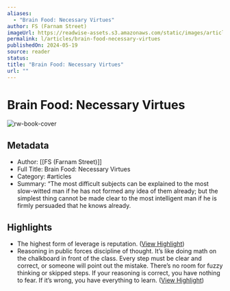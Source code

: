 ```yaml
---
aliases:
  - "Brain Food: Necessary Virtues"
author: FS (Farnam Street)
imageUrl: https://readwise-assets.s3.amazonaws.com/static/images/article0.00998d930354.png
permalink: l/articles/brain-food-necessary-virtues
publishedOn: 2024-05-19
source: reader
status: 
title: "Brain Food: Necessary Virtues"
url: ""
---
```

# Brain Food: Necessary Virtues

![rw-book-cover](https://readwise-assets.s3.amazonaws.com/static/images/article0.00998d930354.png)

## Metadata

- Author: [[FS (Farnam Street)]]
- Full Title: Brain Food: Necessary Virtues
- Category: #articles
- Summary: “The most difficult subjects can be explained to the most slow-witted man if he has not formed any idea of them already; but the simplest thing cannot be made clear to the most intelligent man if he is firmly persuaded that he knows already.

## Highlights

- The highest form of leverage is reputation. ([View Highlight](https://read.readwise.io/read/01hyd2vnz2fq5g1kqmkxntx9h4))
- Reasoning in public forces discipline of thought.
  It’s like doing math on the chalkboard in front of the class. Every step must be clear and correct, or someone will point out the mistake. There’s no room for fuzzy thinking or skipped steps.
  If your reasoning is correct, you have nothing to fear. If it’s wrong, you have everything to learn. ([View Highlight](https://read.readwise.io/read/01hyd2w0gdsm3s8fv28yk3b6cz))
